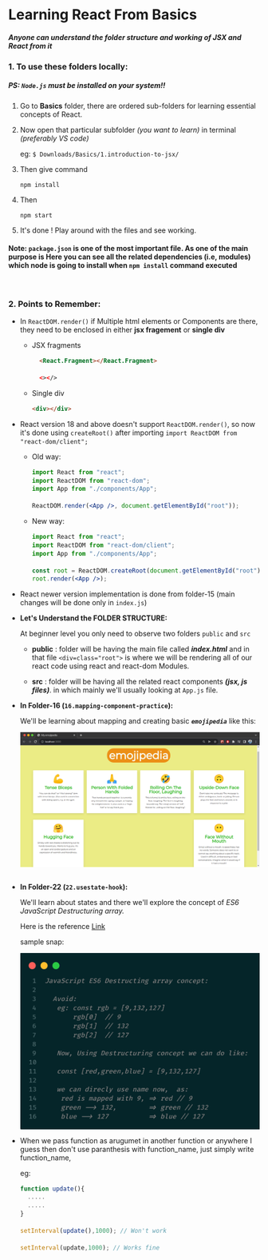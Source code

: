 # Learning React From Basics

#### *Anyone can understand the folder structure and working of JSX and React from it*

### 1. To use these folders locally:

##### PS: *`Node.js`* must be installed on your system!!

1. Go to **Basics** folder, there are ordered sub-folders for learning essential concepts of React.
2. Now open that particular subfolder *(you want to learn)* in terminal *(preferably VS code)*
    
   eg: `$ Downloads/Basics/1.introduction-to-jsx/`
3. Then give command

    ```
    npm install
    ```

4. Then

    ```
    npm start
    ```  

5. It's done ! Play around with the files and see working.

#### **Note:** `package.json`  is one of the most important file. As one of the main purpose is Here you can see all the related dependencies (i.e, modules) which **node** is going to install when **`npm install`** command executed

<br>

### 2. Points to Remember:

- In `ReactDOM.render()` if Multiple html elements or Components are there, they need to be enclosed in either **jsx fragement** or **single div**

  - JSX fragments

    ```html
      <React.Fragment></React.Fragment>

      <></>
      ```

  - Single div

    ```html
    <div></div>
    ```
- React version 18 and above doesn't support ``ReactDOM.render()``, so now it's done using ``createRoot()`` after importing ``import ReactDOM from "react-dom/client";``
  
  - Old way:
    ```jsx
    import React from "react";
    import ReactDOM from "react-dom";
    import App from "./components/App";

    ReactDOM.render(<App />, document.getElementById("root"));
    ```
  - New way:
      ```jsx
      import React from "react";
      import ReactDOM from "react-dom/client";
      import App from "./components/App";

      const root = ReactDOM.createRoot(document.getElementById("root"));
      root.render(<App />);
      ```
- React newer version implementation is done from folder-15 (main changes will be done only in ``index.js``)

- **Let's Understand the FOLDER STRUCTURE:**

  At beginner level you only need to observe two folders
  `public`  and `src`

    - **public** : folder will be having the main file called ***index.html***
    and in that file `<div=class="root">` is where we will be rendering all of our react code using react and react-dom Modules.

   - **src** : folder will be having all the related react components ***(jsx, js files)***.
      in which mainly we'll usually looking at `App.js` file.<br>

- **In Folder-16 (``16.mapping-component-practice``):**
  
    We'll be learning about mapping and creating basic ***``emojipedia``*** like this:

  <img align="right" alt="emoji-pedia" width="800" src="./images/emojipedia.png">
  &nbsp 

- **In Folder-22 (``22.usestate-hook``):**
    
    We'll learn about states and there we'll explore the concept of *ES6 JavaScript Destructuring array.*


    Here is the reference <a href="https://developer.mozilla.org/en-US/docs/Web/JavaScript/Reference/Operators/Destructuring_assignment" target="_blank">Link</a>
    

    sample snap:
    
    
    <img align="center" alt="ES6-Destructuing" width="600" src="./images/DestructuringArrayES6.png">
    

 - When we pass function as arugumet in another function or anywhere I guess then don't use paranthesis with function_name, just simply write function_name,
  
   eg:
      ```js
      function update(){
        .....
        .....
      }

      setInterval(update(),1000); // Won't work

      setInterval(update,1000); // Works fine
      ```
  